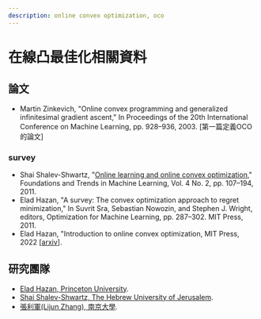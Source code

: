 ```yaml
---
description: online convex optimization, oco
---
```


# 在線凸最佳化相關資料

## 論文

* Martin Zinkevich, "Online convex programming and generalized infinitesimal gradient ascent," In Proceedings of the 20th International Conference on Machine Learning, pp. 928–936, 2003. \[第一篇定義OCO的論文]

### survey

* Shai Shalev-Shwartz, "[Online learning and online convex optimization](https://www.cs.huji.ac.il/\~shais/papers/OLsurvey.pdf)," Foundations and Trends in Machine Learning, Vol. 4 No. 2, pp. 107–194, 2011.
* Elad Hazan,  "A survey: The convex optimization approach to regret minimization," In Suvrit Sra, Sebastian Nowozin, and Stephen J. Wright, editors, Optimization for Machine Learning, pp. 287–302. MIT Press, 2011.
* Elad Hazan, "Introduction to online convex optimization, MIT Press, 2022 \[[arxiv](https://arxiv.org/abs/1909.05207)].

## 研究團隊

* [Elad Hazan, Princeton University](https://www.ehazan.com/).
* [Shai Shalev-Shwartz, The Hebrew University of Jerusalem](https://www.cs.huji.ac.il/\~shais/).
* [張利軍(Lijun Zhang), 南京大學](https://cs.nju.edu.cn/zlj/index.htm).
